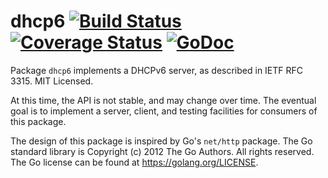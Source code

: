 dhcp6 [![Build Status](https://travis-ci.org/mdlayher/dhcp6.svg?branch=master)](https://travis-ci.org/mdlayher/dhcp6) [![Coverage Status](https://coveralls.io/repos/mdlayher/dhcp6/badge.svg?branch=master)](https://coveralls.io/r/mdlayher/dhcp6?branch=master) [![GoDoc](http://godoc.org/github.com/mdlayher/dhcp6?status.svg)](http://godoc.org/github.com/mdlayher/dhcp6)
=====

Package `dhcp6` implements a DHCPv6 server, as described in IETF RFC 3315.  MIT Licensed.

At this time, the API is not stable, and may change over time.  The eventual
goal is to implement a server, client, and testing facilities for consumers
of this package.

The design of this package is inspired by Go's `net/http` package.  The Go
standard library is Copyright (c) 2012 The Go Authors. All rights reserved.
The Go license can be found at https://golang.org/LICENSE.
